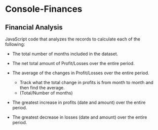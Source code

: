 # Console-Finances
## Financial Analysis

JavaScript code that analyzes the records to calculate each of the following:

- The total number of months included in the dataset.

- The net total amount of Profit/Losses over the entire period.

- The average of the changes in Profit/Losses over the entire period.

    - Track what the total change in profits is from month to month and then find the average.
    - (Total/Number of months)

- The greatest increase in profits (date and amount) over the entire period.

- The greatest decrease in losses (date and amount) over the entire period.
